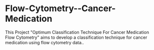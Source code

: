 # Flow-Cytometry--Cancer-Medication
This Project "Optimum Classification Technique For Cancer Medication Flow Cytometry" aims to develop a classification technique for cancer medication using flow cytometry data..
